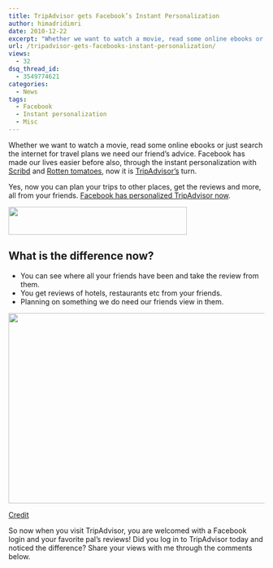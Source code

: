 ```yaml
---
title: TripAdvisor gets Facebook’s Instant Personalization
author: himadridimri
date: 2010-12-22
excerpt: "Whether we want to watch a movie, read some online ebooks or just search the internet for travel plans we need our friend's advice. Facebook has made our lives easier before also, through the instant personalization with Scribd and Rotten tomatoes, now it is TripAdvisor's turn."
url: /tripadvisor-gets-facebooks-instant-personalization/
views:
  - 32
dsq_thread_id:
  - 3549774621
categories:
  - News
tags:
  - Facebook
  - Instant personalization
  - Misc
---
```

Whether we want to watch a movie, read some online ebooks or just search the internet for travel plans we need our friend&#8217;s advice. Facebook has made our lives easier before also, through the instant personalization with <a href="http://fbknol.com/scribd-gets-facebook-personalization/" onclick="_gaq.push(['_trackEvent', 'outbound-article', 'http://fbknol.com/scribd-gets-facebook-personalization/', 'Scribd']);" >Scribd</a> and <a href="http://fbknol.com/movie-reviews-on-rotten-tomatoes-get-facebook-touch/" onclick="_gaq.push(['_trackEvent', 'outbound-article', 'http://fbknol.com/movie-reviews-on-rotten-tomatoes-get-facebook-touch/', 'Rotten tomatoes']);" >Rotten tomatoes</a>, now it is <a href="http://www.facebook.com/l.php?u=http%3A%2F%2Fwww.tripadvisor.com%2F&h=924b3" onclick="_gaq.push(['_trackEvent', 'outbound-article', 'http://www.facebook.com/l.php?u=http%3A%2F%2Fwww.tripadvisor.com%2F&h=924b3', 'TripAdvisor&#8217;s']);" >TripAdvisor&#8217;s</a> turn.

Yes, now you can plan your trips to other places, get the reviews and more, all from your friends. <a href="http://blog.facebook.com/blog.php?post=469511267130" onclick="_gaq.push(['_trackEvent', 'outbound-article', 'http://blog.facebook.com/blog.php?post=469511267130', 'Facebook has personalized TripAdvisor now']);" >Facebook has personalized TripAdvisor now</a>.

<a href="http://fbknol.com/tripadvisor-gets-facebooks-instant-personalization/traveladvisor-instant-personalisation/" onclick="_gaq.push(['_trackEvent', 'outbound-article', 'http://fbknol.com/tripadvisor-gets-facebooks-instant-personalization/traveladvisor-instant-personalisation/', '']);" rel="attachment wp-att-4651"><img class="alignnone size-full wp-image-4651" src="http://cdn.devilsworkshop.org/files/2010/12/TravelAdvisor-instant-personalisation.png" alt="" width="351" height="55" /></a>

## What is the difference now?

  * You can see where all your friends have been and take the review from them.
  * You get reviews of hotels, restaurants etc from your friends.
  * Planning on something we do need our friends view in them.

<a href="http://fbknol.com/tripadvisor-gets-facebooks-instant-personalization/tripadvisor-gets-facebooks-instant-personalisation/" onclick="_gaq.push(['_trackEvent', 'outbound-article', 'http://fbknol.com/tripadvisor-gets-facebooks-instant-personalization/tripadvisor-gets-facebooks-instant-personalisation/', '']);" rel="attachment wp-att-4652"><img class="alignnone size-full wp-image-4652" src="http://cdn.devilsworkshop.org/files/2010/12/TripAdvisor-gets-facebooks-instant-personalisation.jpg" alt="" width="538" height="374" /></a>

<a href="http://blog.facebook.com/blog.php?post=469511267130" onclick="_gaq.push(['_trackEvent', 'outbound-article', 'http://blog.facebook.com/blog.php?post=469511267130', 'Credit']);" >Credit</a>

So now when you visit TripAdvisor, you are welcomed with a Facebook login and your favorite pal&#8217;s reviews! Did you log in to TripAdvisor today and noticed the difference? Share your views with me through the comments below.
